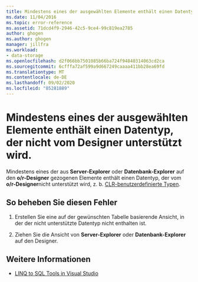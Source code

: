 ```yaml
---
title: Mindestens eines der ausgewählten Elemente enthält einen Datentyp, der nicht vom Designer unterstützt wird.
ms.date: 11/04/2016
ms.topic: error-reference
ms.assetid: 71dcd4f9-2946-42c5-9ce4-99c819ea2785
author: ghogen
ms.author: ghogen
manager: jillfra
ms.workload:
- data-storage
ms.openlocfilehash: d2f066bb7501085b66ba724f94840314063cd2ca
ms.sourcegitcommit: 6cfffa72af599a9d667249caaaa411bb28ea69fd
ms.translationtype: MT
ms.contentlocale: de-DE
ms.lasthandoff: 09/02/2020
ms.locfileid: "85281889"
---
```

# <a name="one-or-more-selected-items-contain-a-data-type-that-is-not-supported-by-the-designer"></a>Mindestens eines der ausgewählten Elemente enthält einen Datentyp, der nicht vom Designer unterstützt wird.

Mindestens eines der aus **Server-Explorer** oder **Datenbank-Explorer** auf den **o/r-Designer** gezogenen Elemente enthält einen Datentyp, der vom **o/r-Designer**nicht unterstützt wird, z. b. [CLR-benutzerdefinierte Typen](/dotnet/framework/data/adonet/sql/clr-user-defined-types).

## <a name="to-correct-this-error"></a>So beheben Sie diesen Fehler

1. Erstellen Sie eine auf der gewünschten Tabelle basierende Ansicht, in der der nicht unterstützte Datentyp nicht enthalten ist.

2. Ziehen Sie die Ansicht von **Server-Explorer** oder **Datenbank-Explorer** auf den Designer.

## <a name="see-also"></a>Weitere Informationen

- [LINQ to SQL Tools in Visual Studio](../data-tools/linq-to-sql-tools-in-visual-studio2.md)

